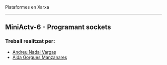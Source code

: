 Plataformes en Xarxa

---------------
MiniActv-6 - Programant sockets
---------------

### Treball realitzat per: ###
* [Andreu Nadal Vargas](https://github.com/aandreuu)
* [Aida Gorgues Manzanares](https://github.com/aidagorgues)

